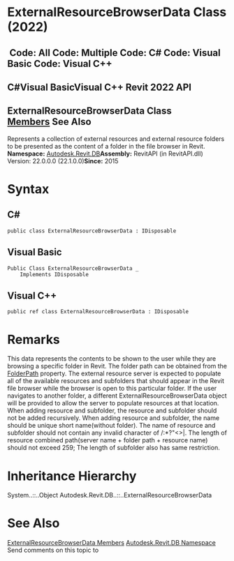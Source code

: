 # ExternalResourceBrowserData Class (2022)

﻿
 Code: All Code: Multiple Code: C# Code: Visual Basic Code: Visual C++   
---  
C#Visual BasicVisual C++
Revit 2022 API  
---  
ExternalResourceBrowserData Class  
[Members](0edaae9f-f5f4-5984-8c39-3065c0b92cbc.md "ExternalResourceBrowserData Members") See Also  
---  
Represents a collection of external resources and external resource folders to be presented as the content of a folder in the file browser in Revit. 
**Namespace:** [Autodesk.Revit.DB](87546ba7-461b-c646-cbb1-2cb8f5bff8b2.md "Autodesk.Revit.DB Namespace")**Assembly:** RevitAPI (in RevitAPI.dll) Version: 22.0.0.0 (22.1.0.0)**Since:** 2015 
# Syntax
C#  
---  
```text
public class ExternalResourceBrowserData : IDisposable
```
  
Visual Basic  
---  
```text
Public Class ExternalResourceBrowserData _
	Implements IDisposable
```
  
Visual C++  
---  
```text
public ref class ExternalResourceBrowserData : IDisposable
```
  
# Remarks
This data represents the contents to be shown to the user while they are browsing a specific folder in Revit.
The folder path can be obtained from the [FolderPath](3a4e2d9e-41a8-380e-46b1-ab000c4b6a60.md "FolderPath Property") property. 
The external resource server is expected to populate all of the available resources and subfolders that should appear in the Revit file browser while the browser is open to this particular folder. 
If the user navigates to another folder, a different ExternalResourceBrowserData object will be provided to allow the server to populate resources at that location.
When adding resource and subfolder, the resource and subfolder should not be added recursively.
When adding resource and subfolder, the name should be unique short name(without folder). 
The name of resource and subfolder should not contain any invalid character of \/:*?"<>|.
The length of resource combined path(server name + folder path + resource name) should not exceed 259; The length of subfolder also has same restriction. 
# Inheritance Hierarchy
System..::..Object Autodesk.Revit.DB..::..ExternalResourceBrowserData
# See Also
[ExternalResourceBrowserData Members](0edaae9f-f5f4-5984-8c39-3065c0b92cbc.md "ExternalResourceBrowserData Members")
[Autodesk.Revit.DB Namespace](87546ba7-461b-c646-cbb1-2cb8f5bff8b2.md "Autodesk.Revit.DB Namespace")
Send comments on this topic to 